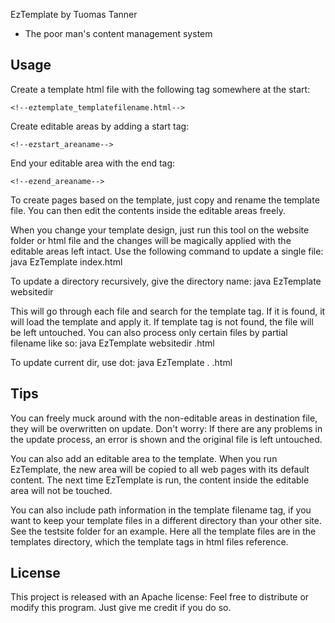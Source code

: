 EzTemplate by Tuomas Tanner
- The poor man's content management system

## Usage ##
Create a template html file with the following tag somewhere at the start:
```
<!--eztemplate_templatefilename.html-->
```

Create editable areas by adding a start tag:
```
<!--ezstart_areaname-->
```
End your editable area with the end tag:
```
<!--ezend_areaname-->
```

To create pages based on the template, just copy and rename the template file. You can then edit the contents inside the editable areas freely.

When you change your template design, just run this tool on the website folder or html file and the changes will be magically applied with the editable areas left intact.
Use the following command to update a single file:
java EzTemplate index.html

To update a directory recursively, give the directory name:
java EzTemplate websitedir

This will go through each file and search for the template tag. If it is found, it will load the template and apply it. If template tag is not found, the file will be left untouched. You can also process only certain files by partial filename like so:
java EzTemplate websitedir .html

To update current dir, use dot:
java EzTemplate . .html

## Tips ##
You can freely muck around with the non-editable areas in destination file, they will be overwritten on update. Don't worry: If there are any problems in the update process, an error is shown and the original file is left untouched. 

You can also add an editable area to the template. When you run EzTemplate, the new area will be copied to all web pages with its default content. The next time EzTemplate is run, the content inside the editable area will not be touched.

You can also include path information in the template filename tag, if you want to keep your template files in a different directory than your other site. See the testsite folder for an example. Here all the template files are in the templates directory, which the template tags in html files reference.

## License ##
This project is released with an Apache license:
Feel free to distribute or modify this program. Just give me credit if you do so.

